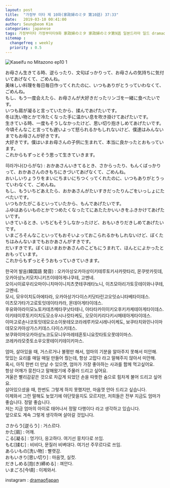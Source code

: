 ```yaml
---
layout: post
title:  "가정부 미타 제 10화(家政婦のミタ 第10話) 37:33"
date:   2019-03-10 00:41:00
author: Seungbeom Kim
categories: japanese
tags: 가정부미타 가정부미타9화 家政婦のミタ 家政婦のミタ第9話 일본드라마 일드 dramaofjapan 일본어공부
sitemap :
  changefreq : weekly
  priority : 0.5
---
```


<img src="{{ site.baseurl }}/assets/japanese/kaseifu_no_mita_10_1.jpeg" title="Kaseifu no Mitazono ep10 1" class="post-image">

お母さん生きてる時、逆らったり、文句ばっかりって、お母さんの気持ちに気付いてあげなくて、ごめんね。<br>
美味しい料理を毎日毎日作ってくれたのに、いつもありがとうっていわなくて、ごめんね。<br>
もし、もう一度会えたら、お母さんが大好きだったリンゴを一緒に食べたいです。<br>
いつも肩が凝ると言っていたから、揉んであげたいです。<br>
冬は洗い物とかで冷たくなった手に温かい息を吹き掛けてあげたいです。<br>
生きている時、一度もそうしなかったけど、思い切り抱きしめてあげたいです。<br>
今頃そんなこと言っても遅いよって怒られるかもしれないけど、僕達はみんないまでもお母さんが好きです。<br>
大好きです。僕はいまお母さんの子供に生まれて、本当に良かったとおもっています。<br>
これからもずっとそう思って生きていきます。

히라가나(ひらがな) : おかあさんいきてるとき、さからったり、もんくばっかりって、おかあさんのきもちにきづいてあげなくて、ごめんね。<br>
おいしいりょうりをまいにちまいにちつくってくれたのに、いつもありがとうっていわなくて、ごめんね。<br>
もし、もういちどあえたら、おかあさんがたいすきだったりんごをいっしょにたべたいです。<br>
いつもかたがこるといっていたから、もんであげたいです。<br>
ふゆはあらいものとかでつめたくなったてにあたたかいいきをふきかけてあげたいです。<br>
いきているとき、いちどもそうしなかったけど、おもいきりだきしめてあげたいです。<br>
いまごろそんなこといってもおそいよっておこられるかもしれないけど、ぼくたちはみんないまでもおかあさんがすきです。<br>
だいすきです。ぼくはいまおかあさんのこどもにうまれて、ほんとによかったとおもっています。<br>
これからもずっとそうおもっていきていきます。

한국어 발음(韓国語 発音) : 오카아상오카아상이키테루토키사카랏타리, 몬쿠밧카릿데, 오카아상노키모치니키즈이테아게나쿠테, 고멘네.<br>
오이시이료우리오마이니치마이니치츠쿳테쿠레타노니, 이츠모아리가토웃테이와나쿠테, 고멘네.<br>
모시, 모우이치도아에타라, 오카아상가다이스키닷타린고오잇쇼니타베타이데스.<br>
이츠모가타가고로토잇데이타카라, 몬데아게타이데스.<br>
후유와아라이모노토카데츠메타쿠낫타테니, 아타타카이이키오후키카케테아게타이데스.<br>
이키테이루토키이치도모소우시나캇타케도, 오모이키리다키시메테아게타이데스.<br>
이마고로손나코토잇데모오소이욧테오코라레루카모시레나이케도,
보쿠타치와민나이마데모오카아상가스키데스.다이스키데스.<br>
보쿠와이마오카아상노코도모니우마레테혼토니요캇타토오못데이마스.<br>
코레카라모즛토소우오못테이키테이키마스.

엄마, 살아있을 때, 거스르거나 불평만 해서, 엄마의 기분을 알아주지 못해서 미안해.<br>
맛있는 요리를 매일 매일 만들어 줬는데, 항상 고맙다 라고 말해주지 않아서 미안해.<br>
혹시, 아직 한번 더 만날 수 있으면, 엄마가 가장 좋아하는 사과를 함께 먹고싶어요.<br>
항상 어깨가 뭉친다고 말해왔기에 주물러 드리고 싶어요.<br>
겨울은 빨리감같은 것으로 차갑게 되었던 손을 따뜻한 숨으로 힘차게 불어 드리고 싶어요.<br>
살아있으셨을 때, 한번도 그렇게 하지 못했지만, 마음껏 안아 드리고 싶습니다.<br>
이제와서 그런 말해도 늦었기에 야단맞을지도 모르지만, 저희들은 전부 지금도 엄마가 좋습니다. 정말 좋습니다.<br>
저는 지금 엄마의 아이로 태어나서 정말 다행이다 라고 생각하고 있습니다.<br>
앞으로도 계속 그렇게 생각하며 살아갈 것입니다.

さからう[逆らう] : 거스르다.<br>
かた[肩] : 어깨.<br>
こる[凝る] : 엉기다, 응고하다. 여기선 뭉치다로 쓰임.<br>
もむ[揉む] : 비비다, 문질러 비벼대다. 여기선 주무르다로 쓰임.<br>
あらいもの[洗い物] : 빨랫감.<br>
おもいきり[思い切り] : 마음껏, 실컷.<br>
だきしめる[抱(き)締める] : 껴안다.<br>
いまごろ[今頃] : 이제와서.

instagram : [dramaofjapan](https://www.instagram.com/p/BkxfIN4jpeO/?utm_source=ig_web_button_share_sheet)
